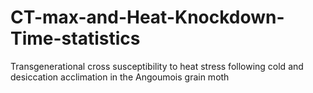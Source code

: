 # CT-max-and-Heat-Knockdown-Time-statistics
Transgenerational cross susceptibility to heat stress following cold and desiccation acclimation in the Angoumois grain moth
